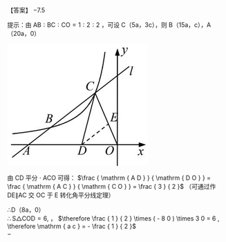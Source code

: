 【答案】 $- 7 . 5$

提示：由 ${ \mathrm { A B } } : { \mathrm { B C } } : { \mathrm { C O } } = 1 : 2 : 2$ ，可设 C（5a，3c），则 B（15a，c），A（20a，0）

![](<../../qs_image_DB/专题1-4_一文搞定反比例函数7个模型，13类题型（解析版）_/278ecdc4649d5536847e2ac652d551763443f782df63eb0a52f00f2bb9287ee8.jpg>)

由 CD 平分 $\cdot$ ACO 可得： $\frac { \mathrm { A D } } { \mathrm { D O } } = \frac { \mathrm { A C } } { \mathrm { C O } } = \frac { 3 } { 2 }$ （可通过作 DE∥AC 交 OC 于 E 转化角平分线定理）

∴D（8a，0）  
$\therefore \mathrm { S } \triangle \mathrm { C O D } = 6 ,$ ， $\therefore \frac { 1 } { 2 } \times ( - 8 0 ) \times 3 0 = 6 , \therefore \mathrm { a c } = - \frac { 1 } { 2 }$   
$-$

